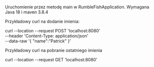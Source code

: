 Uruchomienie przez metodę main w RumbleFishApplication. Wymagana Java 18 i maven 3.8.4

Przykładowy curl na dodanie imienia:

curl --location --request POST 'localhost:8080' \
--header 'Content-Type: application/json' \
--data-raw '{
"name":"Patrick"
}'

Przykładowy curl na pobranie ostatniego imienia

curl --location --request GET 'localhost:8080'

[comment]: <> (ten plik można ładniej 
zformatować i opisać dokładniej jak uruchomić aplikację.
oprócz tego można dodać jakieś ścieżki do endpointów, np. /person
czy też /v1, jakby się chciało mieć odpowiednio wersję api)